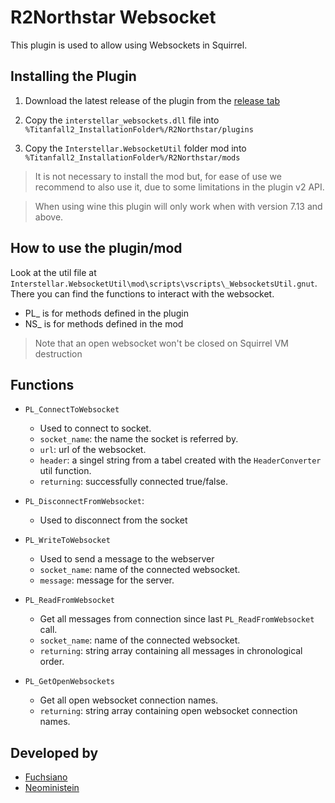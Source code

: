 # R2Northstar Websocket

This plugin is used to allow using Websockets in Squirrel.

## Installing the Plugin

1. Download the latest release of the plugin from the [release tab](https://github.com/Neoministein/R2Northstar-Websocket/releases)

2. Copy the `interstellar_websockets.dll` file into `%Titanfall2_InstallationFolder%/R2Northstar/plugins`

3. Copy the `Interstellar.WebsocketUtil` folder mod into `%Titanfall2_InstallationFolder%/R2Northstar/mods`

> It is not necessary to install the mod but, for ease of use we recommend to also use it, due to some limitations in the plugin v2 API.

> When using wine this plugin will only work when with version 7.13 and above.

## How to use the plugin/mod

Look at the util file at `Interstellar.WebsocketUtil\mod\scripts\vscripts\_WebsocketsUtil.gnut`. 
There you can find the functions to interact with the websocket. 

- PL_ is for methods defined in the plugin
- NS_ is for methods defined in the mod

> Note that an open websocket won't be closed on Squirrel VM destruction
## Functions
- `PL_ConnectToWebsocket`
	- Used to connect to socket.
	- `socket_name`:  the name the socket is referred by.
	- `url`: url of the websocket.
	- `header`: a singel string from a tabel created with the `HeaderConverter` util function. 
	- `returning`: successfully connected true/false.
	
- `PL_DisconnectFromWebsocket`: 
	- Used to disconnect from the socket 

- `PL_WriteToWebsocket`
	-  Used to send a message to the webserver
	- `socket_name`: name of the connected websocket. 
	-  `message`: message for the server.

- `PL_ReadFromWebsocket`
	- Get all messages from connection since last `PL_ReadFromWebsocket` call.
	- `socket_name`: name of the connected websocket.
	- `returning`: string array containing all messages in chronological order.
- `PL_GetOpenWebsockets`
  - Get all open websocket connection names.
  - `returning`: string array containing open websocket connection names.
 
## Developed by

- [Fuchsiano](https://github.com/Fuchsiano)
- [Neoministein](https://github.com/Neoministein)

